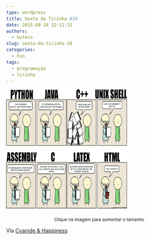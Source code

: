 ```yaml
---
type: wordpress
title: Sexta da Tirinha #19
date: 2015-09-18 12:11:32
authors:
  - buteco
slug: sexta-da-tirinha-19
categories:
  - Fun
tags:
  - programação
  - tirinha
---
```


<a href="/images/wp-content/uploads/2015/09/programming_languages.jpg" target="_blank"><img class="aligncenter" src="/images/wp-content/uploads/2015/09/programming_languages.jpg" alt="Linguagens de Programação" width="65%" height="65%" /></a>
<p style="text-align: center;"><small>Clique na imagem para aumentar o tamanho</small></p>
Via <a href="http://explosm.net/" target="_blank">Cyanide &amp; Happiness</a>
